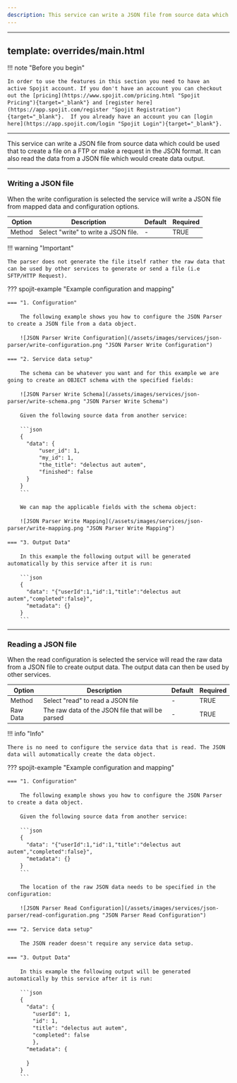 ```yaml
---
description: This service can write a JSON file from source data which could be used that to create a file on a FTP or make a request in the JSON format. It can also read the data from a JSON file which would create data output. This JSON parser service can be added to your workflow and connect and share data with other services.
---
```

---
template: overrides/main.html
---
!!! note "Before you begin" 

    In order to use the features in this section you need to have an active Spojit account. If you don't have an account you can checkout out the [pricing](https://www.spojit.com/pricing.html "Spojit Pricing"){target="_blank"} and [register here](https://app.spojit.com/register "Spojit Registration"){target="_blank"}.  If you already have an account you can [login here](https://app.spojit.com/login "Spojit Login"){target="_blank"}.
___
   
This service can write a JSON file from source data which could be used that to create a file on a FTP or make a request in the JSON format. It can also read the data from a JSON file which would create data output.
___
### Writing a JSON file

When the write configuration is selected the service will write a JSON file from mapped data and configuration options.

| Option | Description | Default | Required |
| ----------- | ----------- | ----------- | ----------- |
| Method | Select "write" to write a JSON file. | - | TRUE |

!!! warning "Important"

    The parser does not generate the file itself rather the raw data that can be used by other services to generate or send a file (i.e SFTP/HTTP Request).

??? spojit-example "Example configuration and mapping"

    === "1. Configuration"

        The following example shows you how to configure the JSON Parser to create a JSON file from a data object.  

        ![JSON Parser Write Configuration](/assets/images/services/json-parser/write-configuration.png "JSON Parser Write Configuration")

    === "2. Service data setup"

        The schema can be whatever you want and for this example we are going to create an OBJECT schema with the specified fields:

        ![JSON Parser Write Schema](/assets/images/services/json-parser/write-schema.png "JSON Parser Write Schema")

        Given the following source data from another service:

        ```json
        {
          "data": {
              "user_id": 1,
              "my_id": 1,
              "the_title": "delectus aut autem",
              "finished": false
          }
        }
        ```

        We can map the applicable fields with the schema object:
     
        ![JSON Parser Write Mapping](/assets/images/services/json-parser/write-mapping.png "JSON Parser Write Mapping")
    
    === "3. Output Data"

        In this example the following output will be generated automatically by this service after it is run:

        ```json
        {
          "data": "{"userId":1,"id":1,"title":"delectus aut autem","completed":false}",
          "metadata": {}
        }
        ```

___
### Reading a JSON file

  When the read configuration is selected the service will read the raw data from a JSON file to create output data.  The output data can then be used by other services.

  | Option | Description | Default | Required |
| ----------- | ----------- | ----------- | ----------- |
| Method | Select "read" to read a JSON file | - | TRUE |
| Raw Data | The raw data of the JSON file that will be parsed | - | TRUE |

!!! info "Info"

    There is no need to configure the service data that is read. The JSON data will automatically create the data object.

??? spojit-example "Example configuration and mapping"

    === "1. Configuration"

        The following example shows you how to configure the JSON Parser to create a data object. 
        
        Given the following source data from another service:

        ```json
        {
          "data": "{"userId":1,"id":1,"title":"delectus aut autem","completed":false}",
          "metadata": {}
        }
        ```
        
        The location of the raw JSON data needs to be specified in the configuration:

        ![JSON Parser Read Configuration](/assets/images/services/json-parser/read-configuration.png "JSON Parser Read Configuration")

    === "2. Service data setup"

        The JSON reader doesn't require any service data setup.
    
    === "3. Output Data"

        In this example the following output will be generated automatically by this service after it is run:

        ```json
        {
          "data": {
            "userId": 1,
            "id": 1,
            "title": "delectus aut autem",
            "completed": false
            },
          "metadata": {
            
          }
        }
        ```